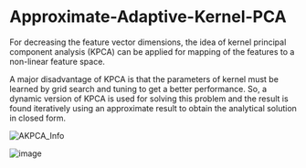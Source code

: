 # Approximate-Adaptive-Kernel-PCA
 
For decreasing the feature vector dimensions, the idea of kernel principal component analysis (KPCA) can be applied for mapping of the features to a non-linear feature space. 

A major disadvantage of KPCA is that the parameters of kernel must be learned by grid search and tuning to get a better performance. So, a dynamic version of KPCA is used for solving this problem and the result is found iteratively using an approximate result to obtain the analytical solution in closed form.

![AKPCA_Info](https://user-images.githubusercontent.com/17112412/207671425-4c4dc5fc-ba2e-4dd3-81f7-4e16f95ba165.png)


![image](https://user-images.githubusercontent.com/17112412/207676881-339f0ba8-625e-461b-81c4-14b1c302e8f8.png)
